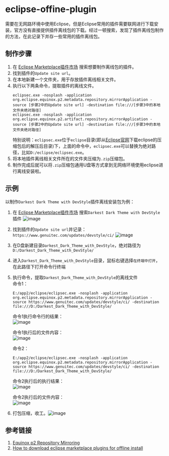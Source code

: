 # eclipse-offine-plugin
需要在无网路环境中使用Eclipse，但是Eclipse常用的插件需要联网进行下载安装，官方没有直接提供插件离线包的下载。经过一顿搜索，发现了插件离线包制作的方法，在此记录下并存一些常用的插件离线包。

## 制作步骤
1. 在 [Eclipse Marketplace插件市场](https://marketplace.eclipse.org/) 搜索想要制作离线包的插件。
2. 找到插件的`Update site url`。
3. 在本地新建一个文件夹，用于存放插件离线相关文件。
4. 执行以下两条命令，提取插件的离线文件。
   ```shell
   eclipsec.exe -nosplash -application org.eclipse.equinox.p2.metadata.repository.mirrorApplication -source [步骤2中的Update site url] -destination file:///[步骤3中的本地文件夹绝对路径]
   eclipsec.exe -nosplash -application org.eclipse.equinox.p2.artifact.repository.mirrorApplication -source [步骤2中的Update site url] -destination file:///[步骤3中的本地文件夹绝对路径]
   ```
   特别说明：`eclipsec.exe`位于`eclipse`目录(即从[Eclipse官网](https://www.eclipse.org/downloads/packages/)下载eclipse的压缩包后的解压后目录)下，上面的命令中，`eclipsec.exe`可以替换为绝对路径，比如`D:/eclipse/eclipsec.exe`。
5. 将本地插件离线相关文件所在的文件夹压缩为`.zip`压缩包。
6. 制作完成后就可以将`.zip`压缩包通用U盘等方式拿到无网络环境使用eclipse进行离线安装啦。

## 示例
以制作`Darkest Dark Theme with DevStyle`插件离线安装包为例：
1. 在 [Eclipse Marketplace插件市场](https://marketplace.eclipse.org/) 搜索`Darkest Dark Theme with DevStyle`插件
   ![image](https://github.com/suheng1921/eclipse-offine-plugin/assets/85484756/d440c908-9a7f-4a9c-99ab-97aeecf5cbd3)

2. 找到插件的`Update site url`并记录：`https://www.genuitec.com/updates/devstyle/ci/`
   ![image](https://github.com/suheng1921/eclipse-offine-plugin/assets/85484756/e0563575-0430-4ce6-acd3-e9e4e5d36a8b)

3. 在D盘新建目录`Darkest_Dark_Theme_with_DevStyle`，绝对路径为`D:/Darkest_Dark_Theme_with_DevStyle/`
4. 进入`Darkest_Dark_Theme_with_DevStyle`目录，鼠标右键选择`在终端中打开`，在此路径下打开命令行终端
5. 执行命令，提取`Darkest_Dark_Theme_with_DevStyle`的离线文件<br>
   命令1：
   ```shell
   E:/app2/eclipse/eclipsec.exe -nosplash -application org.eclipse.equinox.p2.metadata.repository.mirrorApplication -source https://www.genuitec.com/updates/devstyle/ci/ -destination file:///D:/Darkest_Dark_Theme_with_DevStyle/
   ```
   命令1执行命令行的结果：<br>
   ![image](https://github.com/suheng1921/eclipse-offine-plugin/assets/85484756/54af125d-d518-450f-830c-707e117965a4)

   命令1执行后的文件内容：<br>
   ![image](https://github.com/suheng1921/eclipse-offine-plugin/assets/85484756/9fdf426b-e6d3-445b-a418-433b92f864d2)

   命令2：
   ```shell
   E:/app2/eclipse/eclipsec.exe -nosplash -application org.eclipse.equinox.p2.metadata.repository.mirrorApplication -source https://www.genuitec.com/updates/devstyle/ci/ -destination file:///D:/Darkest_Dark_Theme_with_DevStyle/
   ```
   
   命令2执行后的执行结果：<br>
   ![image](https://github.com/suheng1921/eclipse-offine-plugin/assets/85484756/4ab217c8-b921-422f-be51-23f32d60c13c)

   命令2执行后的文件内容：<br>
   ![image](https://github.com/suheng1921/eclipse-offine-plugin/assets/85484756/5c70778e-abcd-4916-a69c-6b57c7be9f4a)

6. 打包压缩，收工。![image](https://github.com/suheng1921/eclipse-offine-plugin/assets/85484756/5e6bc22a-0e5d-4102-90c8-b780e6a9b276)


## 参考链接
1. [Equinox p2 Repository Mirroring](https://wiki.eclipse.org/Equinox_p2_Repository_Mirroring)
2. [How to download eclipse marketplace plugins for offline install](https://stackoverflow.com/questions/70746838/how-to-download-eclipse-marketplace-plugins-for-offline-install)

